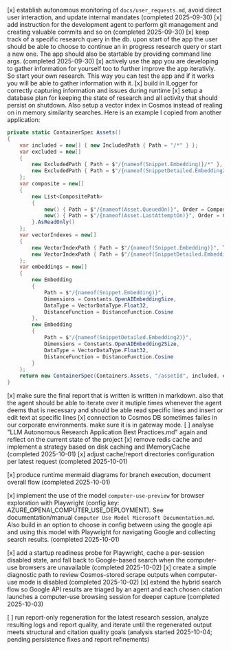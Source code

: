 [x] establish autonomous monitoring of `docs/user_requests.md`, avoid direct user interaction, and update internal mandates (completed 2025-09-30)
[x] add instruction for the development agent to perform git management and creating valuable commits and so on (completed 2025-09-30)
[x] keep track of a specific research query in the db. upon start of the app the user should be able to choose to continue an in progress research query or start a new one. The app should also be startable by providing command line args. (completed 2025-09-30)
[x] actively use the app you are developing to gather information for yourself too to further improve the app iterativly. So start your own research. This way you can test the app and if it works you will be able to gather information with it.
[x] build in ILogger for correctly capturing information and issues during runtime
[x] setup a database plan for keeping the state of research and all activity that should persist on shutdown. Also setup a vector index in Cosmos instead of realing on in memory similarity searches. Here is an example I copied from another application:
  ```cs
  private static ContainerSpec Assets()
  {
      var included = new[] { new IncludedPath { Path = "/*" } };
      var excluded = new[]
      {
          new ExcludedPath { Path = $"/{nameof(Snippet.Embedding)}/*" },
          new ExcludedPath { Path = $"/{nameof(SnippetDetailed.Embedding2)}/*" }
      };
      var composite = new[]
      {
          new List<CompositePath>
          {
              new() { Path = $"/{nameof(Asset.QueuedOn)}", Order = CompositePathSortOrder.Ascending },
              new() { Path = $"/{nameof(Asset.LastAttemptOn)}", Order = CompositePathSortOrder.Ascending }
          }.AsReadOnly()
      };
      var vectorIndexes = new[]
      {
          new VectorIndexPath { Path = $"/{nameof(Snippet.Embedding)}", Type = VectorIndexType.DiskANN },
          new VectorIndexPath { Path = $"/{nameof(SnippetDetailed.Embedding2)}", Type = VectorIndexType.QuantizedFlat }
      };
      var embeddings = new[]
      {
          new Embedding
          {
              Path = $"/{nameof(Snippet.Embedding)}",
              Dimensions = Constants.OpenAIEmbeddingSize,
              DataType = VectorDataType.Float32,
              DistanceFunction = DistanceFunction.Cosine
          },
          new Embedding
          {
              Path = $"/{nameof(SnippetDetailed.Embedding2)}",
              Dimensions = Constants.OpenAIEmbedding2Size,
              DataType = VectorDataType.Float32,
              DistanceFunction = DistanceFunction.Cosine
          }
      };
      return new ContainerSpec(Containers.Assets, "/assetId", included, excluded, composite, vectorIndexes, embeddings);
  }
  ```
[x] make sure the final report that is written is written in markdown. also that the agent should be able to iterate over it mutiple times whenever the agent deems that is necessary and should be able read specific lines and insert or edit text at specific lines
[x] connection to Cosmos DB sometimes failes in our corporate environments. make sure it is in gateway mode.
[ ] analyse "LLM Autonomous Research Application Best Practices.md" again and reflect on the current state of the project
[x] remove redis cache and implement a strategy based on disk caching and IMemoryCache (completed 2025-10-01)
[x] adjust cache/report directories configuration per latest request (completed 2025-10-01)

[x] produce runtime mermaid diagrams for branch execution, document overall flow (completed 2025-10-01)

[x] implement the use of the model `computer-use-preview` for browser exploration with Playwright (config key: AZURE_OPENAI_COMPUTER_USE_DEPLOYMENT). See documentation/manual `Computer Use Model Microsoft Documentation.md`. Also build in an option to choose in config between using the google api and using this model with Playwright for navigating Google and collecting search results. (completed 2025-10-01)

[x] add a startup readiness probe for Playwright, cache a per-session disabled state, and fall back to Google-based search when the computer-use browsers are unavailable (completed 2025-10-02)
[x] create a simple diagnostic path to review Cosmos-stored scrape outputs when computer-use mode is disabled (completed 2025-10-02)
[x] extend the hybrid search flow so Google API results are triaged by an agent and each chosen citation launches a computer-use browsing session for deeper capture (completed 2025-10-03)

[ ] run report-only regeneration for the latest research session, analyze resulting logs and report quality, and iterate until the regenerated output meets structural and citation quality goals (analysis started 2025-10-04; pending persistence fixes and report refinements)

